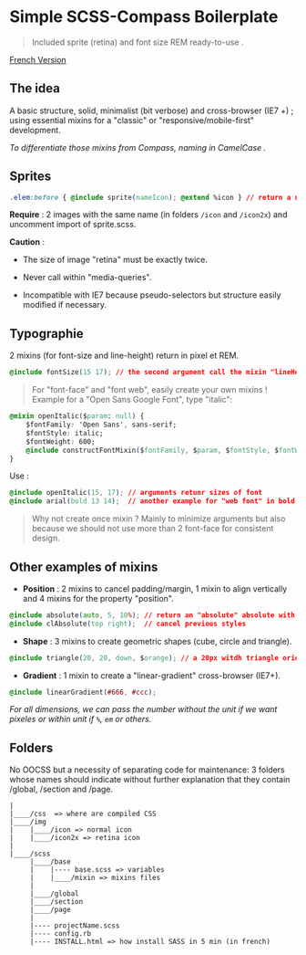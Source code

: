 Simple SCSS-Compass Boilerplate
=================================

> Included sprite (retina) and font size REM ready-to-use .

[French Version](https://laurentperroteau.com)

## The idea

A basic structure, solid, minimalist (bit verbose) and cross-browser (IE7 +) ; using essential mixins for a "classic" or "responsive/mobile-first" development.

_To differentiate those mixins from Compass, naming in CamelCase ._


## Sprites

```css
.elem:before { @include sprite(nameIcon); @extend %icon } // return a normal and retina version
```
__Require__ : 2 images with the same name (in folders `/icon` and `/icon2x`) and uncomment import of sprite.scss.

__Caution__ : 

- The size of image "retina" must be exactly twice.

- Never call within "media-queries".

- Incompatible with IE7 because pseudo-selectors but structure easily modified if necessary. 


## Typographie

2 mixins (for font-size and line-height) return in pixel et REM.

```css
@include fontSize(15 17); // the second argument call the mixin "lineHeight"
```

> For "font-face" and "font web", easily create your own mixins ! Example for a "Open Sans Google Font", type "italic":

```css
@mixin openItalic($param: null) {
    $fontFamily: 'Open Sans', sans-serif;
    $fontStyle: italic;
    $fontWeight: 600;
    @include constructFontMixin($fontFamily, $param, $fontStyle, $fontWeight);
}
```

Use :

```css
@include openItalic(15, 17); // arguments retunr sizes of font
@include arial(bold 13 14);  // another example for "web font" in bold
```

> Why not create once mixin ? Mainly to minimize arguments but also because we should not use more than 2 font-face for consistent design. 


## Other examples of mixins

* __Position__ : 2 mixins to cancel padding/margin, 1 mixin to align vertically and 4 mixins for the property "position".

```css
@include absolute(auto, 5, 10%); // return an "absolute" absolute with top: 5px and right: 10%
@include clAbsolute(top right);  // cancel previous styles
```

* __Shape__ : 3 mixins to create geometric shapes (cube, circle and triangle).

```css
@include triangle(20, 20, down, $orange); // a 20px witdh triangle oriented downward 
```

* __Gradient__ : 1 mixin to create a "linear-gradient" cross-browser (IE7+).

```css
@include linearGradient(#666, #ccc); 
```

_For all dimensions, we can pass the number without the unit if we want pixeles or within unit if `%`, `em` or others._

## Folders

No OOCSS but a necessity of separating code for maintenance: 3 folders whose names should indicate without further explanation that they contain /global, /section and /page.

```
|
|____/css  => where are compiled CSS
|____/img
|    |____/icon => normal icon
|    |____/icon2x => retina icon
|
|____/scss
     |____/base
     |    |---- base.scss => variables
     |    |____/mixin => mixins files
     |
     |____/global
     |____/section
     |____/page
     |
     |---- projectName.scss
     |---- config.rb
     |---- INSTALL.html => how install SASS in 5 min (in french)
```

